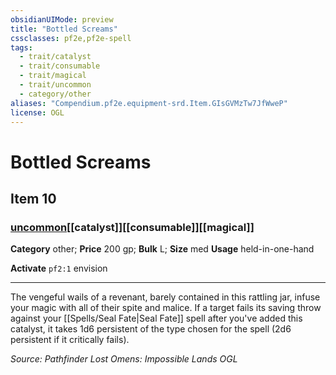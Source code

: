 ```yaml
---
obsidianUIMode: preview
title: "Bottled Screams"
cssclasses: pf2e,pf2e-spell
tags:
  - trait/catalyst
  - trait/consumable
  - trait/magical
  - trait/uncommon
  - category/other
aliases: "Compendium.pf2e.equipment-srd.Item.GIsGVMzTw7JfWweP"
license: OGL
---
```

# Bottled Screams
## Item 10
### [uncommon](uncommon "Uncommon Rarity Trait")[[catalyst]][[consumable]][[magical]]

**Category** other; 
**Price** 200 gp; 
**Bulk** L; **Size** med
**Usage** held-in-one-hand

**Activate** `pf2:1` envision

* * *

The vengeful wails of a revenant, barely contained in this rattling jar, infuse your magic with all of their spite and malice. If a target fails its saving throw against your [[Spells/Seal Fate|Seal Fate]] spell after you've added this catalyst, it takes 1d6 persistent of the type chosen for the spell (2d6 persistent if it critically fails).

*Source: Pathfinder Lost Omens: Impossible Lands*
*OGL*